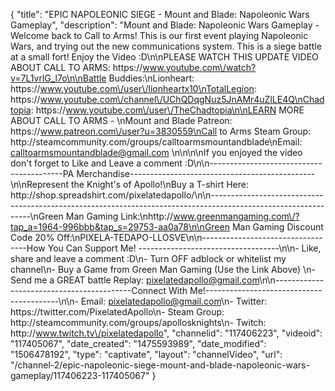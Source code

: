 {
    "title": "EPIC NAPOLEONIC SIEGE - Mount and Blade: Napoleonic Wars Gameplay",
    "description": "Mount and Blade: Napoleonic Wars Gameplay - Welcome back to Call to Arms!  This is our first event playing Napoleonic Wars, and trying out the new communications system.  This is a siege battle at a small fort!  Enjoy the Video :D\n\nPLEASE WATCH THIS UPDATE VIDEO ABOUT CALL TO ARMS: https:\/\/www.youtube.com\/watch?v=7L1vrlG_l7o\n\nBattle Buddies:\nLionheart: https:\/\/www.youtube.com\/user\/lionheartx10\nTotalLegion: https:\/\/www.youtube.com\/channel\/UChQDqgNuz5JnAMr4uZlLE4Q\nChadtopia: https:\/\/www.youtube.com\/user\/TheChadtopia\n\nLEARN MORE ABOUT CALL TO ARMS - \nMount and Blade Patreon: https:\/\/www.patreon.com\/user?u=3830559\nCall to Arms Steam Group: http:\/\/steamcommunity.com\/groups\/calltoarmsmountandblade\nEmail: calltoarmsmountandblade@gmail.com \n\n\n\nIf you enjoyed the video don't forget to Like and Leave a comment :D\n\n-----------------------------------------PA Merchandise----------------------------------------------\n\nRepresent the Knight's of Apollo!\nBuy a T-shirt Here: http:\/\/shop.spreadshirt.com\/pixelatedapollo\/\n\n---------------------------------------------------------------------------------------------------------------\nGreen Man Gaming Link:\nhttp:\/\/www.greenmangaming.com\/?tap_a=1964-996bbb&tap_s=29753-aa0a78\n\nGreen Man Gaming Discount Code 20% Off:\nPIXELA-TEDAPO-LLOSVE\n\n----------------------------------How You Can Support Me! -----------------------------------\n\n- Like, share and leave a comment :D\n- Turn OFF adblock or whitelist my channel\n- Buy a Game from Green Man Gaming (Use the Link Above) \n- Send me a GREAT battle Replay: pixelatedapollo@gmail.com\n\n------------------------------------------Connect With Me!-----------------------------------------\n\n- Email: pixelatedapollo@gmail.com\n- Twitter: https:\/\/twitter.com\/PixelatedApollo\n- Steam Group:  http:\/\/steamcommunity.com\/groups\/apollosknights\n- Twitch: http:\/\/www.twitch.tv\/pixelatedapollo",
    "channelid": "117406223",
    "videoid": "117405067",
    "date_created": "1475593989",
    "date_modified": "1506478192",
    "type": "captivate",
    "layout": "channelVideo",
    "url": "\/channel-2\/epic-napoleonic-siege-mount-and-blade-napoleonic-wars-gameplay\/117406223-117405067"
}